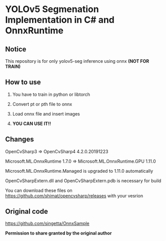 # YOLOv5 Segmenation Implementation in C# and OnnxRuntime

## Notice
This repository is for only yolov5-seg inference using onnx **(NOT FOR TRAIN)**

## How to use
1. You have to train in python or libtorch

2. Convert pt or pth file to onnx

3. Load onnx file and insert images

4. **YOU CAN USE IT!!**


## Changes
OpenCvSharp3 => OpenCvSharp4 4.2.0.20191223

Microsoft.ML.OnnxRuntime 1.7.0 => Microsoft.ML.OnnxRuntime.GPU 1.11.0

Microsoft.ML.OnnxRuntime.Managed is upgraded to 1.11.0 automatically

OpenCvSharpExtern.dll and OpenCvSharpExtern.pdb is necessary for build

You can download these files on https://github.com/shimat/opencvsharp/releases with your vesrion

## Original code
https://github.com/singetta/OnnxSample

**Permission to share granted by the original author**

